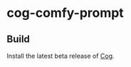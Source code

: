 # cog-comfy-prompt

## Build

Install the latest beta release of [Cog](https://github.com/replicate/cog).